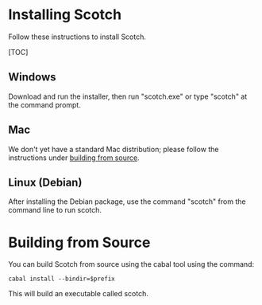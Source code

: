 # Installing Scotch

Follow these instructions to install Scotch.

[TOC]

## Windows

Download and run the installer, then run "scotch.exe" or type "scotch" at the
command prompt.

## Mac

We don't yet have a standard Mac distribution; please follow the instructions
under [building from source](#building-from-source).

## Linux (Debian)

After installing the Debian package, use the command "scotch" from the command
line to run scotch.

# Building from Source

You can build Scotch from source using the cabal tool using the command:

    cabal install --bindir=$prefix
    
This will build an executable called scotch.
